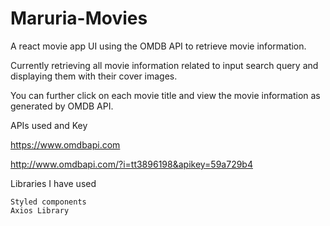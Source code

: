 # Maruria-Movies
A react movie app UI using the OMDB API to retrieve movie information.

Currently retrieving all movie information related to input search query and displaying them with their cover images.

You can further click on each movie title and view the movie information as generated by OMDB API.

APIs used and Key 

https://www.omdbapi.com

http://www.omdbapi.com/?i=tt3896198&apikey=59a729b4

Libraries I have used

    Styled components
    Axios Library
    
    
